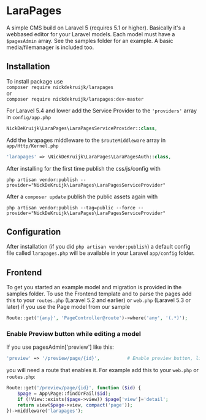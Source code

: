 # LaraPages
A simple CMS build on Laravel 5 (requires 5.1 or higher).
Basically it's a webbased editor for your Laravel models. Each model must have a `$pagesAdmin` array. See the samples folder for an example. A basic media/filemanager is included too.

## Installation
To install package use  
`composer require nickdekruijk/larapages`  
or  
`composer require nickdekruijk/larapages:dev-master`  
  
For Laravel 5.4 and lower add the Service Provider to the `'providers'` array in `config/app.php`
```php
NickDeKruijk\LaraPages\LaraPagesServiceProvider::class,
```

Add the larapages middleware to the `$routeMiddleware` array in `app/Http/Kernel.php`
```php
'larapages' => \NickDeKruijk\LaraPages\LaraPagesAuth::class,
```

After installing for the first time publish the css/js/config with

`php artisan vendor:publish --provider="NickDeKruijk\LaraPages\LaraPagesServiceProvider"`

After a `composer update` publish the public assets again with

`php artisan vendor:publish --tag=public --force --provider="NickDeKruijk\LaraPages\LaraPagesServiceProvider"`

## Configuration
After installation (if you did `php artisan vendor:publish`) a default config file called `larapages.php` will be available in your Laravel `app/config` folder.

## Frontend
To get you started an example model and migration is provided in the samples folder.
To use the Frontend template and to parse the pages add this to your `routes.php` (Laravel 5.2 and earlier) or `web.php` (Laravel 5.3 or later) if you use the Page model from our sample
```php
Route::get('{any}', 'PageController@route')->where('any', '(.*)');
```

### Enable Preview button while editing a model
If you use pagesAdmin['preview'] like this:
```php
'preview' => '/preview/page/{id}',          # Enable preview button, links to this url
```
you will need a route that enables it. For example add this to your `web.php` or `routes.php`:
```php
Route::get('/preview/page/{id}', function ($id) {
    $page = App\Page::findOrFail($id);
    if (!View::exists($page->view)) $page['view']='detail';
    return view($page->view, compact('page'));
})->middleware('larapages');
```
